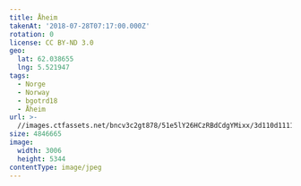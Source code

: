```yaml
---
title: Åheim
takenAt: '2018-07-28T07:17:00.000Z'
rotation: 0
license: CC BY-ND 3.0
geo:
  lat: 62.038655
  lng: 5.521947
tags:
  - Norge
  - Norway
  - bgotrd18
  - Åheim
url: >-
  //images.ctfassets.net/bncv3c2gt878/51e5lY26HCzRBdCdgYMixx/3d110d11114a25f7eb492269421cb3c5/heim_42955700295_o
size: 4846665
image:
  width: 3006
  height: 5344
contentType: image/jpeg
---
```


